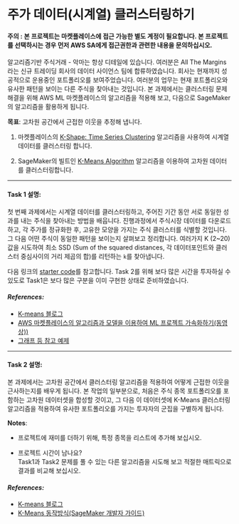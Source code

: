 # 주가 데이터(시계열) 클러스터링하기 

#### 주의 : 본 프로젝트는 마켓플레이스에 접근 가능한 별도 계정이 필요합니다. 본 프로젝트를 선택하시는 경우 먼저 AWS SA에게 접근권한과 관련한 내용을 문의하십시오.

알고리즘기반 주식거래 - 악마는 항상 디테일에 있습니다. 여러분은 All The Margins라는 신규 트레이딩 회사의 데이터 사이언스 팀에 합류하였습니다. 회사는 현재까지 성공적으로 운용중인 포트폴리오를 보여주었습니다. 여러분의 업무는 현재 포트폴리오와 유사한 패턴을 보이는 다른 주식을 찾아내는 것입니다. 본 과제에서는 클러스터링 문제해결을 위해 AWS ML 마켓플레이스의 알고리즘을 적용해 보고, 다음으로 SageMaker의 알고리즘을 활용하게 됩니다.  


**목표**: 고차원 공간에서 근접한 이웃을 추정해 냅니다.

1. 마켓플레이스의 [K-Shape: Time Series Clustering](https://aws.amazon.com/marketplace/pp/Spotad-LTD-K-Shape-Time-Series-Clustering/prodview-bjbovimwn5ajs) 알고리즘을 사용하여 시계열 데이터를 클러스터링 합니다.

1. SageMaker의 빌트인 [K-Means Algorithm](https://docs.aws.amazon.com/sagemaker/latest/dg/k-means.html) 알고리즘을 이용하여 고차원 데이터를 클러스터링합니다.

---

#### Task 1 설명:
첫 번째 과제에서는 시계열 데이터를 클러스터링하고, 주어진 기간 동안 서로 동일한 성과를 내는 주식을 찾아내는 방법을 배웁니다. 진행과정에서 주식시장 데이터를 다운로드 하고, 각 주가를 정규화한 후, 고유한 모양을 가지는 주식 클러스터를 식별할 것입니다. 그 다음 어떤 주식이 동일한 패턴을 보이는지 살펴보고 정리합니다. 여러가지 K (2~20)값을 시도하여 최소 SSD (Sum of the squared distances, 각 데이터포인트와 클러스터 중심사이의 거리 제곱의 합)를 리턴하는  `k`를 찾아냅니다. 

다음 링크의 [starter code](../Starter-Code/Apply%20clustering%20techniques-kr.ipynb)를 참고합니다. Task 2를 위해 보다 많은 시간을 투자하실 수 있도로 Task1은 보다 많은 구분을 이미 구현한 상태로 준비하였습니다.


#### *References:*

* [K-means 블로그](https://aws.amazon.com/blogs/machine-learning/k-means-clustering-with-amazon-sagemaker/)
* [AWS 마켓플레이스의 알고리즘과 모델을 이용하여 ML 프로젝트 가속화하기(동영상))](https://youtu.be/OrmHHVI1uPk?t=1682)
* [그래프 등 참고 예제](https://github.com/awslabs/amazon-sagemaker-examples/blob/master/aws_marketplace/using_model_packages/financial_transaction_processing/Extracting_insights_from_your_credit_card_statement.ipynb)

---

#### Task 2 설명:
본 과제에서는 고차원 공간에서 클러스터링 알고리즘을 적용하여 어떻게 근접한 이웃을 근사하는지를 배우게 됩니다. 본 작업의 일부분으로, 처음은 주식 종목 포트폴리오를 포함하는 고차원 데이터셋을 합성할 것이고, 그 다음 이 데이터셋에 K-Means 클러스터링 알고리즘을 적용하여 유사한 포트폴리오를 가지는 투자자의 군집을 구별하게 됩니다. 

**Notes**:

* 프로젝트에 재미를 더하기 위해, 특정 종목을 리스트에 추가해 보십시오. 

* 프로젝트 시간이 남나요?  
    Task1과 Task2 문제를 풀 수 있는 다른 알고리즘을 시도해 보고 적절한 매트릭으로 결과를 비교해 보십시오.

#### *References:*

* [K-means 블로그](https://aws.amazon.com/blogs/machine-learning/k-means-clustering-with-amazon-sagemaker/)
* [K-Means 동작방식(SageMaker 개발자 가이드)](https://docs.aws.amazon.com/sagemaker/latest/dg/algo-kmeans-tech-notes.html)
